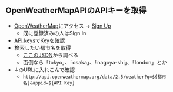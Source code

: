 
## OpenWeatherMapAPIのAPIキーを取得
- [OpenWeatherMap](https://openweathermap.org/api)にアクセス → [Sign Up](https://home.openweathermap.org/users/sign_up)
  - 既に登録済みの人はSign In
- [API keys](https://home.openweathermap.org/api_keys)でKeyを確認
- 検索したい都市名を取得
  - [ここのJSON](http://bulk.openweathermap.org/sample/)から調べる
  - 面倒なら「tokyo」、「osaka」、「nagoya-shi」、「london」とか
- ↓のURLに入れこんで確認
  - ```http://api.openweathermap.org/data/2.5/weather?q=${都市名}&appid=${API Key}```
